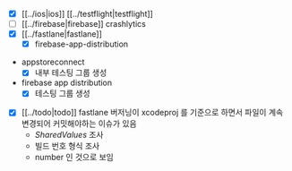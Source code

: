 - [X] [[../ios|ios]] [[../testflight|testflight]]
- [ ] [[../firebase|firebase]] crashlytics
- [X] [[../fastlane|fastlane]]
  - [X] firebase-app-distribution
- appstoreconnect
  - [X] 내부 테스팅 그룹 생성
- firebase app distribution
  - [X] 테스팅 그룹 생성
- [X] [[../todo|todo]] fastlane 버저닝이 xcodeproj 를 기준으로 하면서 파일이 계속 변경되어 커밋해야하는 이슈가 있음
  - *SharedValues* 조사
  - 빌드 번호 형식 조사
  - number 인 것으로 보임
